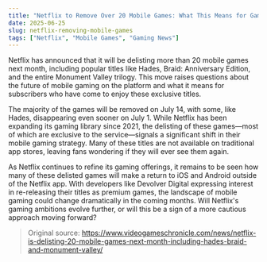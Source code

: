 ```yaml
---
title: "Netflix to Remove Over 20 Mobile Games: What This Means for Gamers"
date: 2025-06-25
slug: netflix-removing-mobile-games
tags: ["Netflix", "Mobile Games", "Gaming News"]
---
```


Netflix has announced that it will be delisting more than 20 mobile games next month, including popular titles like Hades, Braid: Anniversary Edition, and the entire Monument Valley trilogy. This move raises questions about the future of mobile gaming on the platform and what it means for subscribers who have come to enjoy these exclusive titles.

The majority of the games will be removed on July 14, with some, like Hades, disappearing even sooner on July 1. While Netflix has been expanding its gaming library since 2021, the delisting of these games—most of which are exclusive to the service—signals a significant shift in their mobile gaming strategy. Many of these titles are not available on traditional app stores, leaving fans wondering if they will ever see them again.

As Netflix continues to refine its gaming offerings, it remains to be seen how many of these delisted games will make a return to iOS and Android outside of the Netflix app. With developers like Devolver Digital expressing interest in re-releasing their titles as premium games, the landscape of mobile gaming could change dramatically in the coming months. Will Netflix's gaming ambitions evolve further, or will this be a sign of a more cautious approach moving forward?

> Original source: https://www.videogameschronicle.com/news/netflix-is-delisting-20-mobile-games-next-month-including-hades-braid-and-monument-valley/